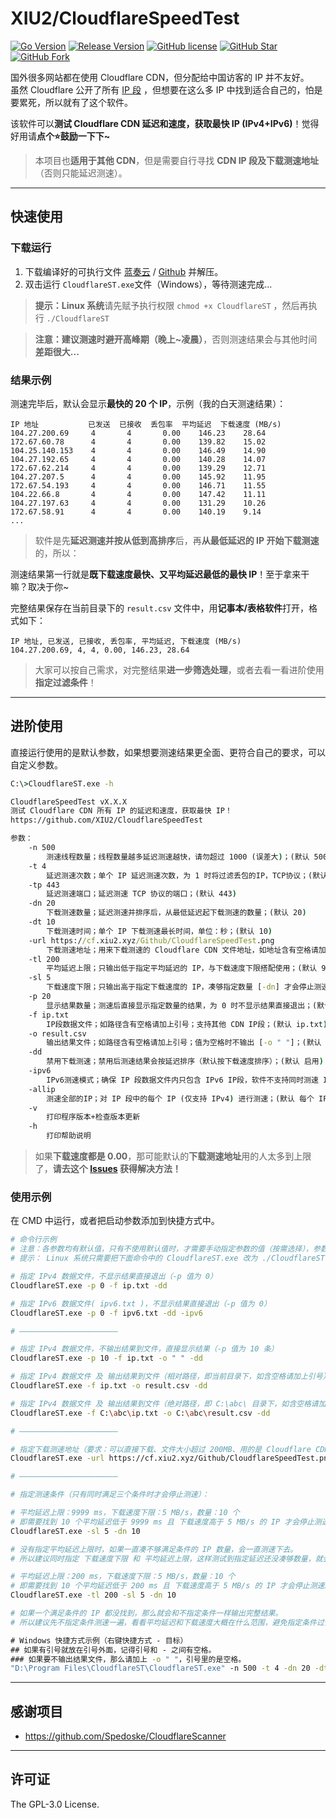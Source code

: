 # XIU2/CloudflareSpeedTest

[![Go Version](https://img.shields.io/github/go-mod/go-version/XIU2/CloudflareSpeedTest.svg?style=flat-square&label=Go&color=00ADD8)](https://github.com/XIU2/CloudflareSpeedTest/blob/master/go.mod)
[![Release Version](https://img.shields.io/github/v/release/XIU2/CloudflareSpeedTest.svg?style=flat-square&label=Release&color=1784ff)](https://github.com/XIU2/CloudflareSpeedTest/releases/latest)
[![GitHub license](https://img.shields.io/github/license/XIU2/CloudflareSpeedTest.svg?style=flat-square&label=License&color=f38020)](https://github.com/XIU2/CloudflareSpeedTest/blob/master/LICENSE)
[![GitHub Star](https://img.shields.io/github/stars/XIU2/CloudflareSpeedTest.svg?style=flat-square&label=Star&color=f38020)](https://github.com/XIU2/CloudflareSpeedTest/stargazers)
[![GitHub Fork](https://img.shields.io/github/forks/XIU2/CloudflareSpeedTest.svg?style=flat-square&label=Fork&color=f38020)](https://github.com/XIU2/CloudflareSpeedTest/network/members)

国外很多网站都在使用 Cloudflare CDN，但分配给中国访客的 IP 并不友好。  
虽然 Cloudflare 公开了所有 [IP 段](https://www.cloudflare.com/ips/) ，但想要在这么多 IP 中找到适合自己的，怕是要累死，所以就有了这个软件。  

该软件可以**测试 Cloudflare CDN 延迟和速度，获取最快 IP (IPv4+IPv6)**！觉得好用请**点个⭐鼓励一下下~**  

> 本项目也**适用于其他 CDN**，但是需要自行寻找 **CDN IP 段及下载测速地址**（否则只能延迟测速）。

****
## 快速使用

### 下载运行

1. 下载编译好的可执行文件 [蓝奏云](https://xiu.lanzoux.com/b0742hkxe) / [Github](https://github.com/XIU2/CloudflareSpeedTest/releases) 并解压。  
2. 双击运行 `CloudflareST.exe`文件（Windows），等待测速完成...  

>  **提示：Linux 系统**请先赋予执行权限 `chmod +x CloudflareST` ，然后再执行 `./CloudflareST`   

> **注意：建议测速时避开高峰期（晚上~凌晨）**，否则测速结果会与其他时间**差距很大...**  

### 结果示例

测速完毕后，默认会显示**最快的 20 个 IP**，示例（我的白天测速结果）：  

```
IP 地址           已发送  已接收  丢包率  平均延迟  下载速度 (MB/s)
104.27.200.69     4       4       0.00    146.23    28.64
172.67.60.78      4       4       0.00    139.82    15.02
104.25.140.153    4       4       0.00    146.49    14.90
104.27.192.65     4       4       0.00    140.28    14.07
172.67.62.214     4       4       0.00    139.29    12.71
104.27.207.5      4       4       0.00    145.92    11.95
172.67.54.193     4       4       0.00    146.71    11.55
104.22.66.8       4       4       0.00    147.42    11.11
104.27.197.63     4       4       0.00    131.29    10.26
172.67.58.91      4       4       0.00    140.19    9.14
...
```

> 软件是先**延迟测速并按从低到高排序**后，再**从最低延迟的 IP 开始下载测速**的，所以：

测速结果第一行就是**既下载速度最快、又平均延迟最低的最快 IP**！至于拿来干嘛？取决于你~  

完整结果保存在当前目录下的 `result.csv` 文件中，用**记事本/表格软件**打开，格式如下：  

```
IP 地址, 已发送, 已接收, 丢包率, 平均延迟, 下载速度 (MB/s)
104.27.200.69, 4, 4, 0.00, 146.23, 28.64
```

> 大家可以按自己需求，对完整结果**进一步筛选处理**，或者去看一看进阶使用**指定过滤条件**！

****
## 进阶使用

直接运行使用的是默认参数，如果想要测速结果更全面、更符合自己的要求，可以自定义参数。  

``` cmd
C:\>CloudflareST.exe -h

CloudflareSpeedTest vX.X.X
测试 Cloudflare CDN 所有 IP 的延迟和速度，获取最快 IP！
https://github.com/XIU2/CloudflareSpeedTest

参数：
    -n 500
        测速线程数量；线程数量越多延迟测速越快，请勿超过 1000 (误差大)；(默认 500)
    -t 4
        延迟测速次数；单个 IP 延迟测速次数，为 1 时将过滤丢包的IP，TCP协议；(默认 4)
    -tp 443
        延迟测速端口；延迟测速 TCP 协议的端口；(默认 443)
    -dn 20
        下载测速数量；延迟测速并排序后，从最低延迟起下载测速的数量；(默认 20)
    -dt 10
        下载测速时间；单个 IP 下载测速最长时间，单位：秒；(默认 10)
    -url https://cf.xiu2.xyz/Github/CloudflareSpeedTest.png
        下载测速地址；用来下载测速的 Cloudflare CDN 文件地址，如地址含有空格请加上引号；
    -tl 200
        平均延迟上限；只输出低于指定平均延迟的 IP，与下载速度下限搭配使用；(默认 9999 ms)
    -sl 5
        下载速度下限；只输出高于指定下载速度的 IP，凑够指定数量 [-dn] 才会停止测速；(默认 0 MB/s)
    -p 20
        显示结果数量；测速后直接显示指定数量的结果，为 0 时不显示结果直接退出；(默认 20)
    -f ip.txt
        IP段数据文件；如路径含有空格请加上引号；支持其他 CDN IP段；(默认 ip.txt)
    -o result.csv
        输出结果文件；如路径含有空格请加上引号；值为空格时不输出 [-o " "]；(默认 result.csv)
    -dd
        禁用下载测速；禁用后测速结果会按延迟排序（默认按下载速度排序）；(默认 启用)
    -ipv6
        IPv6测速模式；确保 IP 段数据文件内只包含 IPv6 IP段，软件不支持同时测速 IPv4+IPv6；(默认 IPv4)
    -allip
        测速全部的IP；对 IP 段中的每个 IP (仅支持 IPv4) 进行测速；(默认 每个 IP 段随机测速一个 IP)
    -v
        打印程序版本+检查版本更新
    -h
        打印帮助说明
```

> 如果**下载速度都是 0.00**，那可能默认的**下载测速地址**用的人太多到上限了，**请去这个 [Issues](https://github.com/XIU2/CloudflareSpeedTest/issues/6) 获得解决方法！**  

### 使用示例

在 CMD 中运行，或者把启动参数添加到快捷方式中。  

``` bash
# 命令行示例
# 注意：各参数均有默认值，只有不使用默认值时，才需要手动指定参数的值（按需选择），参数不分前后顺序。  
# 提示： Linux 系统只需要把下面命令中的 CloudflareST.exe 改为 ./CloudflareST 即可。  

# 指定 IPv4 数据文件，不显示结果直接退出（-p 值为 0）
CloudflareST.exe -p 0 -f ip.txt -dd

# 指定 IPv6 数据文件( ipv6.txt )，不显示结果直接退出（-p 值为 0）
CloudflareST.exe -p 0 -f ipv6.txt -dd -ipv6

# ——————————————————————

# 指定 IPv4 数据文件，不输出结果到文件，直接显示结果（-p 值为 10 条）
CloudflareST.exe -p 10 -f ip.txt -o " " -dd

# 指定 IPv4 数据文件 及 输出结果到文件（相对路径，即当前目录下，如含空格请加上引号）
CloudflareST.exe -f ip.txt -o result.csv -dd

# 指定 IPv4 数据文件 及 输出结果到文件（绝对路径，即 C:\abc\ 目录下，如含空格请加上引号）
CloudflareST.exe -f C:\abc\ip.txt -o C:\abc\result.csv -dd

# ——————————————————————

# 指定下载测速地址（要求：可以直接下载、文件大小超过 200MB、用的是 Cloudflare CDN），如含空格请加上引号
CloudflareST.exe -url https://cf.xiu2.xyz/Github/CloudflareSpeedTest.png

# ——————————————————————

# 指定测速条件（只有同时满足三个条件时才会停止测速）：

# 平均延迟上限：9999 ms，下载速度下限：5 MB/s，数量：10 个
# 即需要找到 10 个平均延迟低于 9999 ms 且 下载速度高于 5 MB/s 的 IP 才会停止测速。
CloudflareST.exe -sl 5 -dn 10

# 没有指定平均延迟上限时，如果一直凑不够满足条件的 IP 数量，会一直测速下去。  
# 所以建议同时指定 下载速度下限 和 平均延迟上限，这样测试到指定延迟还没凑够数量，就会终止测速。

# 平均延迟上限：200 ms，下载速度下限：5 MB/s，数量：10 个
# 即需要找到 10 个平均延迟低于 200 ms 且 下载速度高于 5 MB/s 的 IP 才会停止测速。
CloudflareST.exe -tl 200 -sl 5 -dn 10

# 如果一个满足条件的 IP 都没找到，那么就会和不指定条件一样输出完整结果。
# 所以建议先不指定条件测速一遍，看看平均延迟和下载速度大概在什么范围，避免指定条件过低/过高！
```

``` cmd
# Windows 快捷方式示例（右键快捷方式 - 目标）
## 如果有引号就放在引号外面，记得引号和 - 之间有空格。
### 如果要不输出结果文件，那么请加上 -o " "，引号里的是空格。
"D:\Program Files\CloudflareST\CloudflareST.exe" -n 500 -t 4 -dn 20 -dt 5
```

****
## 感谢项目
* https://github.com/Spedoske/CloudflareScanner

****
## 许可证
The GPL-3.0 License.
